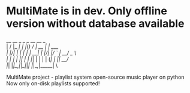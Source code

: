 # MultiMate is in dev. Only offline version without database available 
  __  __       _ _   _ __  __       _       \
 |  \/  |_   _| | |_(_)  \/  | __ _| |_ ___ \
 | |\/| | | | | | __| | |\/| |/ _` | __/ _ \ \
 | |  | | |_| | | |_| | |  | | (_| | ||  __/ \
 |_|  |_|\__,_|_|\__|_|_|  |_|\__,_|\__\___| \
                                                                                   
MultiMate project - playlist system open-source music player on python\
Now only on-disk playlists supported!

